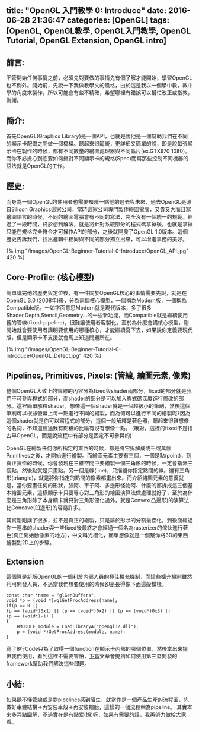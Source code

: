 title: "OpenGL 入門教學 0: Introduce"
date: 2016-06-28 21:36:47
categories: [OpenGL]
tags: [OpenGL, OpenGL教學, OpenGL入門教學, OpenGL Tutorial, OpenGL Extension, OpenGL intro]
---
## 前言: ##
不管開始任何事情之前，必須先對要做的事情先有個了解才能開始，學習OpenGL也不例外。開始前，先說一下我做教學文的風格，由於這是我以一個學中教，教中學的角度來製作，所以可能會有些不精確，希望哪裡有錯誤可以幫忙改正或指教，謝謝。


## 簡介: ##
首先OpenGL(Graphics Library)是一個API，也就是說他是一個幫助我們在不同的顯示卡配備之間做一個橋樑。聽起來很籠統，更詳細又簡單的說，即是說每張顯示卡在製作的時候，都有不同數量的繪圖處理器與不同晶片(ex.GTX970 1080)。而你不必擔心到底要如何針對不同顯示卡的規格(Spec)而寫那些控制不同機器的語法就是OpenGL的工作。


## 歷史: ## 
而身為一個OpenGL的使用者也需要知曉一點他的過去與未來，過去OpenGL是源自Silicon Graphics這家公司，當時這家公司專門製作繪圖電腦，又貴又大而且寫繪圖語言的時候，不同的繪圖電腦會有不同的寫法，完全沒有一個統一的規範。經過了一段時間，終於想到解法，就是將針對系統部分的程式碼拿掉後，也就是拿掉只能在規格完全符合才可操作API的部分，之後就開發了OpenGL 1.0版本。這個歷史告訴我們，找出邏輯中相同與不同的部分獨立出來，可以增進事務的美好。

{% img "/images/OpenGL-Beginner-Tutorial-0-Introduce/OpenGL_API.jpg" 420 %}

## Core-Profile: (核心模型) ##
簡單講完他的歷史與定位後，有一件關於OpenGL核心的事情需要先說，就是在OpenGL 3.0 (2008年)後，分為兩個核心模型，一個稱為Modern版，一個稱為Compatible版。一如字面意思Modern就是現代版本，多了很多Shader,Depth,Stencil,Geometry...的一些新功能，而Compatible就是繼續使用舊的管線(fixed-pipeline)，很難讓使用者客製化。至於為什麼會講核心模型，剛開始就會要使用者講明要使用的哪種核心，才能繼續寫下去，如果說你定義要現代版，但是顯示卡不支援就會馬上知道問題所在。

{% img "/images/OpenGL-Beginner-Tutorial-0-Introduce/OpenGL_Detect.jpg" 420 %}

## Pipelines, Primitives, Pixels: (管線, 繪圖元素, 像素) ##
整個OpenGL大致上的管線的內容分為fixed與shader兩部分，fixed的部分就是我們不可參與程式的部分，而shader的部分是可以加入程式碼深度進行修改的部分。這裡簡單解釋shader，想像這一個shader就是一個超級小的筆刷，然後這個筆刷可以根據螢幕上每一點進行不同的繪製，而為何可以進行不同的繪製呢?因為這個shader就是你可以寫程式的部分，這個一般解釋是著色器，聽起來很難想像的名詞，不知道經過我有點糟的比喻有沒有想像一點。
(哦對，這裡的fixed不是指古早OpenGL，而是說流程中有部分是固定不可參與的)

OpenGL在繪製任何你所指定的東西的時候，都是將它拆解成或千或萬個Primitives之後，才開始進行繪製。而繪圖元素主要有三個，一個是點(point)，到真正實作的時候，你會發現在三維空間中要繪製一個三角形的時候，一定會指派三個點，然後點就是只畫點。另一個是線(line)，只描繪你指定點間的線。還有三角形(triangle)，就是將你指定的點間的像素都畫出來。而介紹繪圖元素的意義就是，當你要畫任何的形狀，臉阿、車子阿、多邊形怪物阿、什麼的都拆成這三個基本繪圖元素，這樣顯示卡只要專心對三角形的繪圖演算法做處理就好了，至於為什麼是三角形除了本身顯卡就只對三角形優化過外，就是Convex(凸邊形)的演算法比Concave(凹邊形)的容易許多。

其實剛剛講了很多，並不是真正的繪製，只是屬於形狀的分割最佳化，到後面經過你一連串的shader與一些fixed後最終才會經過一個名為rasterizer的傢伙進行著色(真正開始動像素的地方)，中文叫光柵化，簡單想像就是一個幫你將3D的東西繪製到2D上的步驟。


## Extension ##
這個算是新版OpenGL的一個利於內部人員的極佳擴充機制，而這些擴充機制雖然利用開發人員，不過當我們想要使用的時候卻是長得像下面這般模樣。
```
const char *name = "glGenBuffers";
void *p = (void *)wglGetProcAddress(name);
if(p == 0 ||
(p == (void*)0x1) || (p == (void*)0x2) || (p == (void*)0x3) ||
(p == (void*)-1) )
{
	HMODULE module = LoadLibraryA("opengl32.dll");
	p = (void *)GetProcAddress(module, name);
}
```
寫了8行Code只為了取得一個function在顯示卡內部的哪個位置，然後拿出來提供我們使用，看到這裡不需要害怕，[下篇](/2016/07/05/OpenGL-Beginner-Tutorial-1-Setting_Up_Enviroment)文章會提到如何使用第三發開發的framework幫助我們解決這些問題。

## 小結: ##
如果聽不懂管線或是對pipelines感到陌生，就當作是一個產品生產的流程圖，先做好車體結構->再安裝車殼->再安裝輪胎，這樣的一個流程稱為pipeline。
其實本來多弄點圖解，不過實在是有點累(懶)呀，如果有需要的話，我再努力做給大家看。